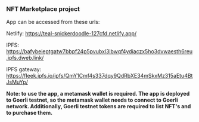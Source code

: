 ### NFT Marketplace project

App can be accessed from these urls:

Netlify:
https://teal-snickerdoodle-127cfd.netlify.app/

IPFS:
https://bafybeieptgatw7bbpf24p5pvubxl3lbwqf4ydiaczx5ho3dvwaesth6reu.ipfs.dweb.link/

IPFS gateway:
https://fleek.ipfs.io/ipfs/QmY1Cmf4s337dqy9QdRbXE34mSkxMz315aEtu4BtJsMuYp/

<b>Note: to use the app, a metamask wallet is required. The app is 
deployed to Goerli testnet, so the metamask wallet needs to connect to 
Goerli network. Additionally, Goerli testnet tokens are required to 
list NFT's and to purchase them.</b>
